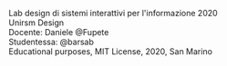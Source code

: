 Lab design di sistemi interattivi per l'informazione 2020  
Unirsm Design  
Docente: Daniele @Fupete  
Studentessa: @barsab  
Educational purposes, MIT License, 2020, San Marino  
